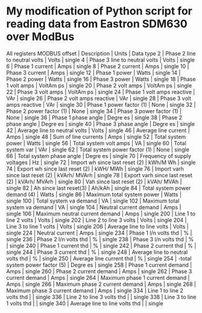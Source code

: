 # My modification of Python script for reading data from Eastron SDM630 over ModBus


All registers
MODBUS offset | Description | Units | Data type
2 | Phase 2 line to neutral volts | Volts | single
4 | Phase 3 line to neutral volts | Volts | single
6 | Phase 1 current | Amps | single
8 | Phase 2 current | Amps | single
10 | Phase 3 current | Amps | single
12 | Phase 1 power | Watts | single
14 | Phase 2 power | Watts | single
16 | Phase 3 power | Watts | single
18 | Phase 1 volt amps | VoltAm ps | single
20 | Phase 2 volt amps | VoltAm ps | single
22 | Phase 3 volt amps | VoltAm ps | single
24 | Phase 1 volt amps reactive | VAr | single
26 | Phase 2 volt amps reactive | VAr | single
28 | Phase 3 volt amps reactive | VAr | single
30 | Phase 1 power factor (1) | None | single
32 | Phase 2 power factor (1) | None | single
34 | Phase 3 power factor (1) | None | single
36 | Phase 1 phase angle | Degre es | single
38 | Phase 2 phase angle | Degre es | single
40 | Phase 3 phase angle | Degre es | single
42 | Average line to neutral volts | Volts | single
46 | Average line current | Amps | single
48 | Sum of line currents | Amps | single
52 | Total system power | Watts | single
56 | Total system volt amps | VA | single
60 | Total system var | VAr | single
62 | Total system power factor (1) | None | single
66 | Total system phase angle | Degre es | single
70 | Frequency of supply voltages | Hz | single
72 | Import wh since last reset (2) | kWh/M Wh | single
74 | Export wh since last reset (2) | kWH/ MWh | single
76 | Import varh since last reset (2) | kVArh/ MVArh | single
78 | Export varh since last reset (2) | kVArh/ MVArh | single
80 | Vah since last reset (2) | kVAh/ MVAh | single
82 | Ah since last reset(3) | Ah/kAh | single
84 | Total system power demand (4) | Watts | single
86 | Maximum total system power | Watts | single
100 | Total system va demand | VA | single
102 | Maximum total system va demand | VA | single
104 | Neutral current demand | Amps | single
106 | Maximum neutral current demand | Amps | single
200 | Line 1 to line 2 volts | Volts | single
202 | Line 2 to line 3 volts | Volts | single
204 | Line 3 to line 1 volts | Volts | single
206 | Average line to line volts | Volts | single
224 | Neutral current | Amps | single
234 | Phase 1 l/n volts thd | % | single
236 | Phase 2 l/n volts thd | % | single
238 | Phase 3 l/n volts thd | % | single
240 | Phase 1 current thd | % | single
242 | Phase 2 current thd | % | single
244 | Phase 3 current thd | % | single
248 | Average line to neutral volts thd | % | single
250 | Average line current thd | % | single
254 | -total system power factor (5) | Degre es | single
258 | Phase 1 current demand | Amps | single
260 | Phase 2 current demand | Amps | single
262 | Phase 3 current demand | Amps | single
264 | Maximum phase 1 current demand | Amps | single
266 | Maximum phase 2 current demand | Amps | single
268 | Maximum phase 3 current demand | Amps | single
334 | Line 1 to line 2 volts thd |   | single
336 | Line 2 to line 3 volts thd |   | single
338 | Line 3 to line 1 volts thd |   | single
340 | Average line to line volts thd |   | single
